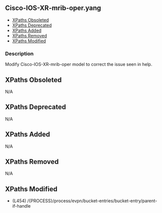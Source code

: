 ## Cisco-IOS-XR-mrib-oper.yang

- [XPaths Obsoleted](#xpaths-obsoleted)
- [XPaths Deprecated](#xpaths-deprecated)
- [XPaths Added](#xpaths-added)
- [XPaths Removed](#xpaths-removed)
- [XPaths Modified](#xpaths-modified)

### Description

Modify Cisco-IOS-XR-mrib-oper model to correct the issue seen in help.

## XPaths Obsoleted

N/A

## XPaths Deprecated

N/A

## XPaths Added

N/A

## XPaths Removed

N/A

## XPaths Modified

- (L454)	/{PROCESS}/process/evpn/bucket-entries/bucket-entry/parent-if-handle

